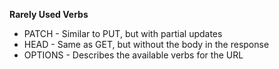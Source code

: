 **Rarely Used Verbs**
- PATCH - Similar to PUT, but with partial updates
- HEAD - Same as GET, but without the body in the response
- OPTIONS - Describes the available verbs for the URL
